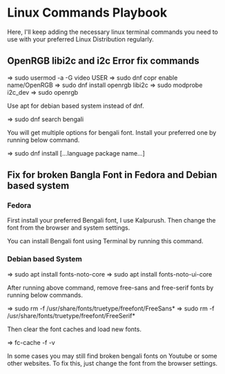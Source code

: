 # Linux Commands Playbook

Here, I'll keep adding the necessary linux terminal commands you need to use with your preferred Linux Distribution regularly.

## OpenRGB libi2c and i2c Error fix commands

=> sudo usermod -a -G video USER
=> sudo dnf copr enable name/OpenRGB
=> sudo dnf install openrgb libi2c
=> sudo modprobe i2c_dev
=> sudo openrgb

Use apt for debian based system instead of dnf.

=> sudo dnf search bengali

You will get multiple options for bengali font. Install your preferred one by running below command.

=> sudo dnf install [...language package name...]

## Fix for broken Bangla Font in Fedora and Debian based system

### Fedora

First install your preferred Bengali font, I use Kalpurush. Then change the font from the browser and system settings.

You can install Bengali font using Terminal by running this command.

### Debian based System

=> sudo apt install fonts-noto-core
=> sudo apt install fonts-noto-ui-core

After running above command, remove free-sans and free-serif fonts by running below commands.

=> sudo rm -f /usr/share/fonts/truetype/freefont/FreeSans*
=> sudo rm -f /usr/share/fonts/truetype/freefont/FreeSerif*

Then clear the font caches and load new fonts.

=> fc-cache -f -v

In some cases you may still find broken bengali fonts on Youtube or some other websites. To fix this, just change the font from the browser settings.
